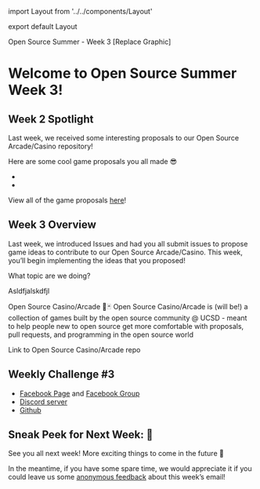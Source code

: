 import Layout from '../../components/Layout'

export default Layout



Open Source Summer - Week 3
[Replace Graphic]

# Welcome to Open Source Summer Week 3!

## Week 2 Spotlight

Last week, we received some interesting proposals to our Open Source Arcade/Casino repository! 

Here are some cool game proposals you all made 😎

- 
- 

View all of the game proposals [here](https://github.com/os-ucsd/casino/issues?utf8=%E2%9C%93&q=label%3A%22SEAL+of+approval%22+)!

## Week 3 Overview

Last week, we introduced Issues and had you all submit issues to propose game ideas to contribute to our Open Source Arcade/Casino. This week, you’ll begin implementing the ideas that you proposed!

What topic are we doing?

Asldfjalskdfjl

Open Source Casino/Arcade 🎰🃏
Open Source Casino/Arcade is (will be!) a collection of games built by the open source community @ UCSD - meant to help people new to open source get more comfortable with proposals, pull requests, and programming in the open source world

Link to Open Source Casino/Arcade repo

## Weekly Challenge #3





- [Facebook Page](https://www.facebook.com/OpenSourceUCSD/) and [Facebook Group](https://www.facebook.com/groups/OpenSourceUCSD/)
- [Discord server](https://discord.gg/EBx4pw)
- [Github](https://github.com/os-ucsd)


## Sneak Peek for Next Week: 📝


See you all next week! More exciting things to come in the future 🚀 

In the meantime, if you have some spare time, we would appreciate it if you could leave us some [anonymous feedback](https://forms.gle/ngYehVnMoQT27Lft8) about this week’s email!